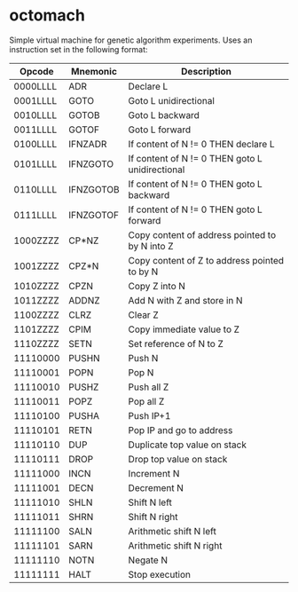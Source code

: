 # octomach
Simple virtual machine for genetic algorithm experiments. Uses an instruction set in the following format:

Opcode | Mnemonic | Description
------ | -------- | -----------
0000LLLL | ADR | Declare L
0001LLLL | GOTO | Goto L unidirectional
0010LLLL | GOTOB | Goto L backward
0011LLLL | GOTOF | Goto L forward
0100LLLL | IFNZADR | If content of N != 0 THEN declare L
0101LLLL | IFNZGOTO | If content of N != 0 THEN goto L unidirectional
0110LLLL | IFNZGOTOB | If content of N != 0 THEN goto L backward
0111LLLL | IFNZGOTOF | If content of N != 0 THEN goto L forward
1000ZZZZ | CP\*NZ | Copy content of address pointed to by N into Z
1001ZZZZ | CPZ\*N | Copy content of Z to address pointed to by N
1010ZZZZ | CPZN | Copy Z into N
1011ZZZZ | ADDNZ | Add N with Z and store in N
1100ZZZZ | CLRZ | Clear Z
1101ZZZZ | CPIM | Copy immediate value to Z
1110ZZZZ | SETN | Set reference of N to Z
11110000 | PUSHN | Push N
11110001 | POPN | Pop N
11110010 | PUSHZ | Push all Z
11110011 | POPZ | Pop all Z
11110100 | PUSHA | Push IP+1
11110101 | RETN | Pop IP and go to address
11110110 | DUP | Duplicate top value on stack
11110111 | DROP | Drop top value on stack
11111000 | INCN | Increment N
11111001 | DECN | Decrement N
11111010 | SHLN | Shift N left
11111011 | SHRN | Shift N right
11111100 | SALN | Arithmetic shift N left
11111101 | SARN | Arithmetic shift N right
11111110 | NOTN | Negate N
11111111 | HALT | Stop execution

